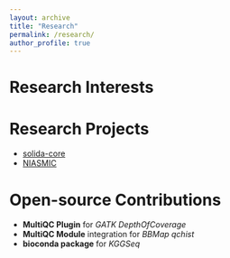 ```yaml
---
layout: archive
title: "Research"
permalink: /research/
author_profile: true
---
```




Research Interests
======

Research Projects
======
* [solida-core](https://github.com/solida-core)
* [NIASMIC](http://niasmic.crs4.it/)
  
  
Open-source Contributions
======
* **MultiQC Plugin** for *GATK DepthOfCoverage*
* **MultiQC Module** integration for *BBMap qchist*
* **bioconda package** for *KGGSeq*
